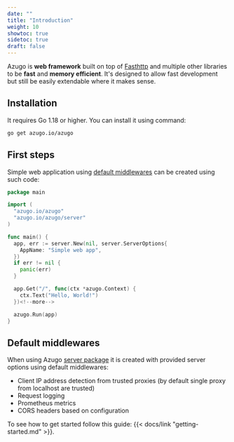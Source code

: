 ```yaml
---
date: ""
title: "Introduction"
weight: 10
showtoc: true
sidetoc: true
draft: false
---
```


Azugo is **web framework** built on top of [Fasthttp](https://github.com/valyala/fasthttp) and multiple
other libraries to be **fast** and **memory efficient**. It's designed to allow fast development but still
be easily extendable where it makes sense.

<!--more-->

## Installation

It requires Go 1.18 or higher. You can install it using command:

```sh
go get azugo.io/azugo
```

## First steps

Simple web application using [default middlewares](#default-middlewares) can be created using such code:

```go
package main

import (
  "azugo.io/azugo"
  "azugo.io/azugo/server"
)

func main() {
  app, err := server.New(nil, server.ServerOptions{
    AppName: "Simple web app",
  })
  if err != nil {
    panic(err)
  }

  app.Get("/", func(ctx *azugo.Context) {
    ctx.Text("Hello, World!")
  })<!--more-->

  azugo.Run(app)
}
```

## Default middlewares

When using Azugo [server package](https://pkg.go.dev/azugo.io/azugo/server) it is created with provided server options using default middlewares:

* Client IP address detection from trusted proxies (by default single proxy from localhost are trusted)
* Request logging
* Prometheus metrics
* CORS headers based on configuration

To see how to get started follow this guide: {{< docs/link "getting-started.md" >}}.
